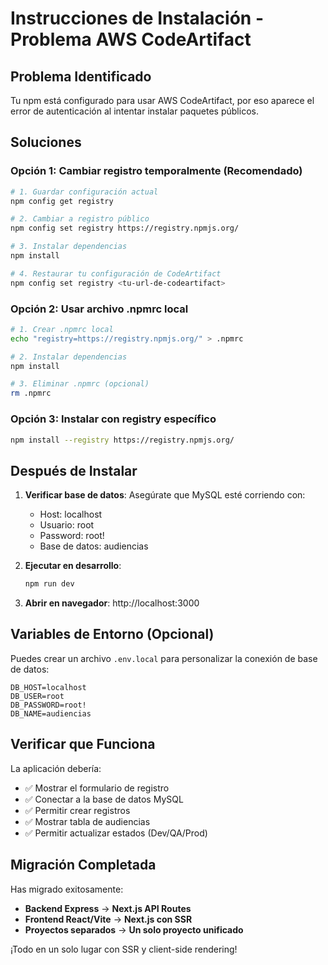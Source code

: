 # Instrucciones de Instalación - Problema AWS CodeArtifact

## Problema Identificado

Tu npm está configurado para usar AWS CodeArtifact, por eso aparece el error de autenticación al intentar instalar paquetes públicos.

## Soluciones

### Opción 1: Cambiar registro temporalmente (Recomendado)

```bash
# 1. Guardar configuración actual
npm config get registry

# 2. Cambiar a registro público
npm config set registry https://registry.npmjs.org/

# 3. Instalar dependencias
npm install

# 4. Restaurar tu configuración de CodeArtifact
npm config set registry <tu-url-de-codeartifact>
```

### Opción 2: Usar archivo .npmrc local

```bash
# 1. Crear .npmrc local
echo "registry=https://registry.npmjs.org/" > .npmrc

# 2. Instalar dependencias
npm install

# 3. Eliminar .npmrc (opcional)
rm .npmrc
```

### Opción 3: Instalar con registry específico

```bash
npm install --registry https://registry.npmjs.org/
```

## Después de Instalar

1. **Verificar base de datos**: Asegúrate que MySQL esté corriendo con:
   - Host: localhost
   - Usuario: root  
   - Password: root!
   - Base de datos: audiencias

2. **Ejecutar en desarrollo**:
   ```bash
   npm run dev
   ```

3. **Abrir en navegador**: http://localhost:3000

## Variables de Entorno (Opcional)

Puedes crear un archivo `.env.local` para personalizar la conexión de base de datos:

```env
DB_HOST=localhost
DB_USER=root
DB_PASSWORD=root!
DB_NAME=audiencias
```

## Verificar que Funciona

La aplicación debería:
- ✅ Mostrar el formulario de registro
- ✅ Conectar a la base de datos MySQL
- ✅ Permitir crear registros
- ✅ Mostrar tabla de audiencias
- ✅ Permitir actualizar estados (Dev/QA/Prod)

## Migración Completada

Has migrado exitosamente:
- **Backend Express** → **Next.js API Routes**  
- **Frontend React/Vite** → **Next.js con SSR**
- **Proyectos separados** → **Un solo proyecto unificado**

¡Todo en un solo lugar con SSR y client-side rendering! 
